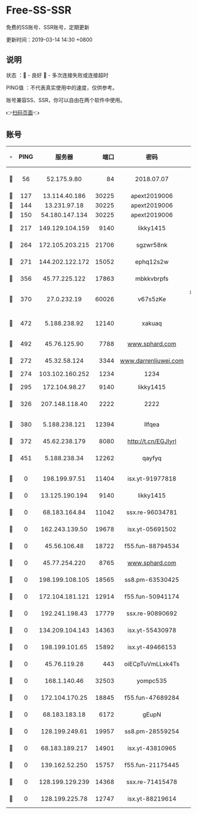 # Free-SS-SSR

免费的SS账号、SSR账号，定期更新

更新时间：2019-03-14 14:30 +0800

## 说明

状态     ：🙂 - 良好 🙁 - 多次连接失败或连接超时

PING值   ：不代表真实使用中的速度，仅供参考。

账号兼容SS、SSR，你可以自由在两个软件中使用。

👉[扫码页面](https://liesauer.github.io/Free-SS-SSR/)👈

## 账号

|-|PING|服务器|端口|密码|加密方式|区域|
|:----:|:----:|:-----:|-----:|:----:|:----:|:----:|
|🙂|56|52.175.9.80|84|2018.07.07|chacha20-ietf-poly1305|HK|
|🙂|127|13.114.40.186|30225|apext2019006|chacha20|JP|
|🙂|144|13.231.97.18|30225|apext2019006|chacha20|JP|
|🙂|150|54.180.147.134|30225|apext2019006|chacha20|KR|
|🙂|217|149.129.104.159|9140|likky1415|aes-256-cfb|HK|
|🙂|264|172.105.203.215|21706|sgzwr58nk|aes-256-cfb|JP|
|🙂|271|144.202.122.172|15052|ephq12s2w|aes-256-cfb|US|
|🙂|356|45.77.225.122|17863|mbkkvbrpfs|aes-256-cfb|GB|
|🙂|370|27.0.232.19|60026|v67s5zKe|xchacha20-ietf-poly1305|HK|
|🙂|472|5.188.238.92|12140|xakuaq|chacha20-ietf-poly1305|BR|
|🙂|492|45.76.125.90|7788|www.sphard.com|aes-256-cfb|AU|
|🙂|272|45.32.58.124|3344|www.darrenliuwei.com|aes-256-cfb|JP|
|🙂|274|103.102.160.252|1234|1234|rc4-md5|JP|
|🙂|295|172.104.98.27|9140|likky1415|aes-256-cfb|JP|
|🙂|326|207.148.118.40|2222|2222|aes-256-cfb|SG|
|🙂|380|5.188.238.121|12394|llfqea|chacha20-ietf-poly1305|BR|
|🙁|372|45.62.238.179|8080|http://t.cn/EGJIyrl|rc4-md5|CA|
|🙁|451|5.188.238.34|12262|qayfyq|chacha20-ietf-poly1305|BR|
|🙁|0|198.199.97.51|11404|isx.yt-91977818|aes-256-cfb|US|
|🙁|0|13.125.190.194|9140|likky1415|aes-256-cfb|KR|
|🙁|0|68.183.164.84|11042|ssx.re-96034781|aes-256-cfb|US|
|🙁|0|162.243.139.50|19678|isx.yt-05691502|aes-256-cfb|US|
|🙁|0|45.56.106.48|18722|f55.fun-88794534|aes-256-cfb|US|
|🙁|0|45.77.254.220|8765|www.sphard.com|aes-256-cfb|SG|
|🙁|0|198.199.108.105|18565|ss8.pm-63530425|aes-256-cfb|US|
|🙁|0|172.104.181.121|12914|f55.fun-50941174|aes-256-cfb|SG|
|🙁|0|192.241.198.43|17779|ssx.re-90890692|aes-256-cfb|US|
|🙁|0|134.209.104.143|14363|isx.yt-55430978|aes-256-cfb|SG|
|🙁|0|198.199.101.65|15892|isx.yt-49466153|aes-256-cfb|US|
|🙁|0|45.76.119.28|443|oiECpTuVmLLxk4Ts|aes-256-cfb|AU|
|🙁|0|168.1.140.46|32503|yompc535|aes-256-cfb|AU|
|🙁|0|172.104.170.25|18845|f55.fun-47689284|aes-256-cfb|SG|
|🙁|0|68.183.183.18|6172|gEupN|aes-256-cfb|SG|
|🙁|0|128.199.249.61|19957|ss8.pm-28559254|aes-256-cfb|SG|
|🙁|0|68.183.189.217|14901|isx.yt-43810965|aes-256-cfb|SG|
|🙁|0|139.162.52.250|15757|f55.fun-21175445|aes-256-cfb|SG|
|🙁|0|128.199.129.239|14368|ssx.re-71415478|aes-256-cfb|SG|
|🙁|0|128.199.225.78|12747|isx.yt-88219614|aes-256-cfb|SG|
